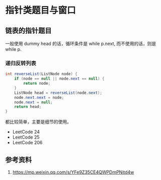 # 指针类题目与窗口

<!--
ID: 211bd155-7d52-4ca0-a6a6-0a82e0308f39
Status: draft
Date: 2020-07-29T23:37:30
Modified: 2020-07-29T23:37:30
wp_id: 1678
-->

## 链表的指针题目

一般使用 dummy head 的话，循环条件是 while p.next, 而不使用的话，则是 while p.

### 递归反转列表

```Java
int reverseList(ListNode node) {
    if (node == null || node.next == null) {
        return node;
    }
    ListNode head = reverseList(node.next);
    node.next.next = node;
    node.next = null;
    return head;
}
```

都比较简单，主要是细节的使用。

- LeetCode 24
- LeetCode 25
- LeetCode 206

## 参考资料

1. https://mp.weixin.qq.com/s/YFe9Z35CE4QWPDmPNitd4w